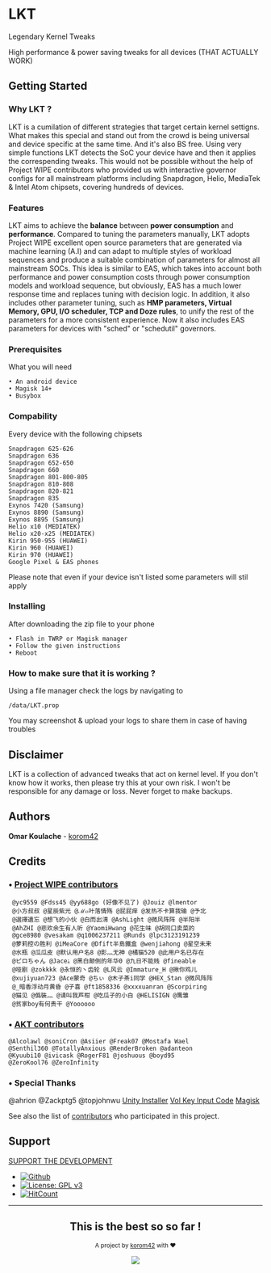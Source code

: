 # LKT

Legendary Kernel Tweaks

High performance & power saving tweaks for all devices (THAT ACTUALLY WORK)

## Getting Started
### Why LKT ?
LKT is a cumilation of different strategies that target certain kernel settigns. What makes this special and stand out from the crowd is being universal and device specific at the same time. And it's also BS free. Using very simple functions LKT detects the SoC your device have and then it applies the correspending tweaks. This would not be possible without the help of Project WIPE contributors who provided us with interactive governor configs for all mainstream platforms including Snapdragon, Helio, MediaTek & Intel Atom chipsets, covering hundreds of devices.

### Features
LKT aims to achieve the **balance** between **power consumption** and **performance**.
Compared to tuning the parameters manually, LKT adopts Project WIPE excellent open source parameters that are generated via machine learning (A.I) and can adapt to multiple styles of workload sequences and produce a suitable combination of parameters for almost all mainstream SOCs. This idea is similar to EAS, which takes into account both performance and power consumption costs through power consumption models and workload sequence, but obviously, EAS has a much lower response time and replaces tuning with decision logic. In addition, it also includes other parameter tuning, such as **HMP parameters, Virtual Memory, GPU, I/O scheduler, TCP and Doze rules**, to unify the rest of the parameters for a more consistent experience. Now it also includes EAS parameters for devices with "sched" or "schedutil" governors. 

### Prerequisites

What you will need 

```
• An android device
• Magisk 14+
• Busybox
```

### Compability

Every device with the following chipsets
```
Snapdragon 625-626
Snapdragon 636
Snapdragon 652-650
Snapdragon 660
Snapdragon 801-800-805
Snapdragon 810-808
Snapdragon 820-821
Snapdragon 835
Exynos 7420 (Samsung)
Exynos 8890 (Samsung)
Exynos 8895 (Samsung)
Helio x10 (MEDIATEK)
Helio x20-x25 (MEDIATEK)
Kirin 950-955 (HUAWEI)
Kirin 960 (HUAWEI)
Kirin 970 (HUAWEI)
Google Pixel & EAS phones
```
Please note that even if your device isn't listed some parameters will stil apply

### Installing

After downloading the zip file to your phone

```
• Flash in TWRP or Magisk manager
• Follow the given instructions
• Reboot
```

### How to make sure that it is working ?
Using a file manager check the logs by navigating to
```
/data/LKT.prop
```
You may screenshot & upload your logs to share them in case of having troubles

## Disclaimer
LKT is a collection of advanced tweaks that act on kernel level. If you don't know how it works, then please try this at your own risk. I won't be responsible for any damage or loss. Never forget to make backups.

## Authors

**Omar Koulache** - [korom42](https://github.com/korom42)

## Credits

### • [Project WIPE contributors](https://github.com/yc9559/cpufreq-interactive-opt/) 
```
 @yc9559 @Fdss45 @yy688go (好像不见了) @Jouiz @lmentor
 @小方叔叔 @星辰紫光 @ℳ๓叶落情殇 @屁屁痒 @发热不卡算我输 @予北 
 @選擇遺忘 @想飞的小伙 @白而出清 @AshLight @微风阵阵 @半阳半
 @AhZHI @悲欢余生有人听 @YaomiHwang @花生味 @胡同口卖菜的
 @gce8980 @vesakam @q1006237211 @Runds @lpc3123191239 
 @萝莉控の胜利 @iMeaCore @Dfift半島鐵盒 @wenjiahong @星空未来
 @水瓶 @瓜瓜皮 @默认用户名8 @影灬无神 @橘猫520 @此用户名已存在
 @ピロちゃん @Jaceﮥ @黑白颠倒的年华0 @九日不能贱 @fineable
 @哑剧 @zokkkk @永恒的丶齿轮 @L风云 @Immature_H @揪你鸡儿
 @xujiyuan723 @Ace蒙奇 @ちぃ @木子茶i同学 @HEX_Stan @微风阵阵
 @_暗香浮动月黄昏 @子喜 @ft1858336 @xxxxuanran @Scorpiring
 @猫见 @僞裝灬 @请叫我芦柑 @吃瓜子的小白 @HELISIGN @鹰雏
 @贫家boy有何贵干 @Yoooooo
```
### • [AKT contributors](https://github.com/mostafawael/OP5-AKT) 
```
@Alcolawl @soniCron @Asiier @Freak07 @Mostafa Wael 
@Senthil360 @TotallyAnxious @RenderBroken @adanteon  
@Kyuubi10 @ivicask @RogerF81 @joshuous @boyd95 
@ZeroKool76 @ZeroInfinity
```
### • Special Thanks
@ahrion @Zackptg5 @topjohnwu
[Unity Installer](https://forum.xda-developers.com/android/software/module-audio-modification-library-t3579612) 
[Vol Key Input Code](https://forum.xda-developers.com/android/software/guide-volume-key-selection-flashable-zip-t3773410)
[Magisk](https://github.com/topjohnwu/Magisk)

See also the list of [contributors](https://github.com/korom42/LKT/contributors) who participated in this project.

## Support
[SUPPORT THE DEVELOPMENT](https://forum.xda-developers.com/apps/magisk/xz-lxt-1-0-insane-battery-life-12h-sot-t3700688)

* [![Github](https://img.shields.io/badge/Github-Source-black.svg)](https://github.com/korom42/LKT)
* [![License: GPL v3](https://img.shields.io/badge/License-GPLv3-blue.svg)](https://www.gnu.org/licenses/gpl-3.0)
* [![HitCount](http://hits.dwyl.io/Korom42/LKT.svg)](http://hits.dwyl.io/Korom42/LKT)

---
<div align="center">
  <h2>This is the best so so far !</h2>
</div>

<p align="center"><sub>A project by <a href="https://forum.xda-developers.com/member.php?u=5033594" target="_blank">korom42</a> with ❤<p>

<p align="center"><a href="https://saythanks.io/to/korom42" target="_blank"><img src="https://img.shields.io/badge/Say%20Thanks-!-1EAEDB.svg?longCache=true&style=flat-square"></a><p>
